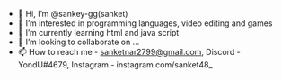 - 👋 Hi, I’m @sankey-gg(sanket)
- 👀 I’m interested in programming languages, video editing and games
- 🌱 I’m currently learning html and java script
- 💞️ I’m looking to collaborate on ...
- 📫 How to reach me - sanketnar2799@gmail.com, Discord - YondU#4679, Instagram - instagram.com/sanket48_
